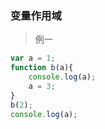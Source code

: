 
### 变量作用域


> 例一

```javascript
var a = 1;
function b(a){
    console.log(a);
    a = 3;
}
b(2);
console.log(a);
```
